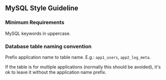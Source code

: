 ## MySQL Style Guideline

### Minimum Requirements

MySQL keywords in uppercase.

### Database table naming convention

Prefix application name to table name. E.g.: `app1_users`, `app2_log_meta`.

If the table is for multiple applications (normally this should be avoided), it's ok to leave it without the application name prefix.

